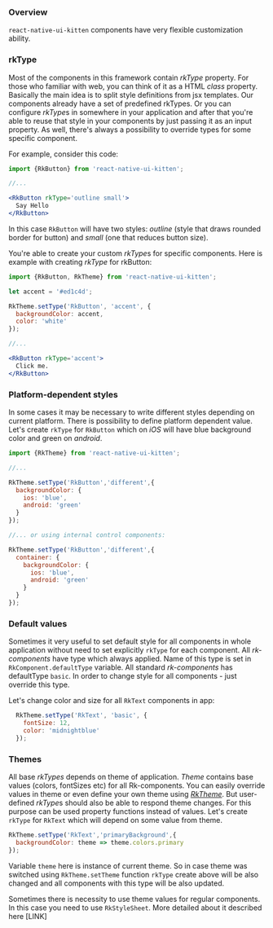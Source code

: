 ### Overview
`react-native-ui-kitten` components have very flexible customization ability.

### rkType

Most of the components in this framework contain *rkType* property.
For those who familiar with web, you can think of it as a HTML *class* property.
Basically the main idea is to split style definitions from jsx templates.
Our components already have a set of predefined rkTypes. 
Or you can configure *rkType*s in somewhere in your application and after that you're able to reuse that style in your components by just passing it as an input property.
As well, there's always a possibility to override types for some specific component.

For example, consider this code: 

```jsx
import {RkButton} from 'react-native-ui-kitten';

//... 

<RkButton rkType='outline small'>
  Say Hello
</RkButton>

```

In this case `RkButton` will have two styles: *outline* (style that 
draws rounded border for button) and *small* (one that reduces button size).

You're able to create your custom *rkType*s for specific components.
Here is example with creating *rkType* for rkButton:

```jsx
import {RkButton, RkTheme} from 'react-native-ui-kitten';

let accent = '#ed1c4d';

RkTheme.setType('RkButton', 'accent', {
  backgroundColor: accent,
  color: 'white'
});

//...

<RkButton rkType='accent'>
  Click me.
</RkButton>
```

### Platform-dependent styles

In some cases it may be necessary to write different styles depending on current platform. There is possibility to define 
platform dependent value. Let's create `rkType` for `RkButton` which on *iOS* will have blue background color and green on *android*.

```jsx
import {RkTheme} from 'react-native-ui-kitten';

//...

RkTheme.setType('RkButton','different',{
  backgroundColor: {
    ios: 'blue',
    android: 'green'
  }
});

//... or using internal control components:

RkTheme.setType('RkButton','different',{
  container: {
    backgroundColor: {
      ios: 'blue',
      android: 'green'
    }
  }
});

```

### Default values
Sometimes it very useful to set default style for all components in whole application without need to set explicitly `rkType`
for each component. All *rk-components* have type which always applied. Name of this type is set in `RkComponent.defaultType` variable.
All standard *rk-components* has defaultType `basic`. In order to change style for all components - just override this type.

Let's change color and size for all `RkText` components in app:

```jsx
  RkTheme.setType('RkText', 'basic', {
    fontSize: 12,
    color: 'midnightblue'
  });
```

### Themes

All base *rkTypes* depends on theme of application. *Theme* contains base values (colors, fontSizes etc) for all Rk-components.
You can easily override values in theme or even define your own theme using *[RkTheme](../theme)*.
But user-defined *rkType*s should also be able to respond theme changes.
For this purpose can be used property functions instead of values.
Let's create `rkType` for `RkText` which will depend on some value from theme.

```jsx
RkTheme.setType('RkText','primaryBackground',{
  backgroundColor: theme => theme.colors.primary
});
```

Variable `theme` here is instance of current theme. So in case theme was switched using `RkTheme.setTheme` function `rkType`
 create above will be also changed and all components with this type will be also updated.

Sometimes there is necessity to use theme values for regular components. In this case you need to use `RkStyleSheet`.
More detailed about it described here [LINK]